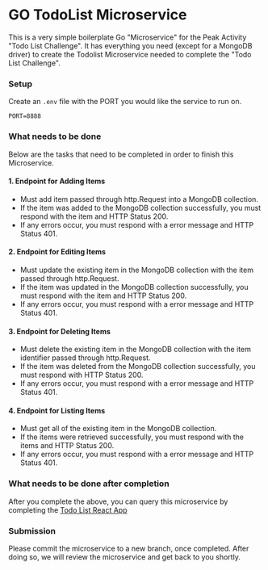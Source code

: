 # GO TodoList Microservice
This is a very simple boilerplate Go "Microservice" for the Peak Activity "Todo List Challenge". It has everything you need (except for a MongoDB driver) to create the Todolist Microservice needed to complete the "Todo List Challenge".

### Setup
Create an `.env` file with the PORT you would like the service to run on.
```
PORT=8888
```

### What needs to be done
Below are the tasks that need to be completed in order to finish this Microservice.

#### 1. Endpoint for Adding Items
- Must add item passed through http.Request into a MongoDB collection.
- If the item was added to the MongoDB collection successfully, you must respond with the item and HTTP Status 200.
- If any errors occur, you must respond with a error message and HTTP Status 401.
#### 2. Endpoint for Editing Items
- Must update the existing item in the MongoDB collection with the item passed through http.Request.
- If the item was updated in the MongoDB collection successfully, you must respond with the item and HTTP Status 200.
- If any errors occur, you must respond with a error message and HTTP Status 401.
#### 3. Endpoint for Deleting Items
- Must delete the existing item in the MongoDB collection with the item identifier passed through http.Request.
- If the item was deleted from the MongoDB collection successfully, you must respond with HTTP Status 200.
- If any errors occur, you must respond with a error message and HTTP Status 401.
#### 4. Endpoint for Listing Items
- Must get all of the existing item in the MongoDB collection.
- If the items were retrieved successfully, you must respond with the items and HTTP Status 200.
- If any errors occur, you must respond with a error message and HTTP Status 401.

### What needs to be done after completion
After you complete the above, you can query this microservice by completing the [Todo List React App](https://github.com/PeakActivity/react-todolist-challenge) 

### Submission
Please commit the microservice to a new branch, once completed. After doing so, we will review the microservice and get back to you shortly.